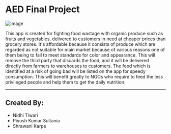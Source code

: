 # AED Final Project

![image](https://user-images.githubusercontent.com/90482355/145745255-f210a46b-c48f-43dc-aa6e-623dd2e3e17a.png)

This app is created for fighting food wastage with organic produce such as fruits and vegetables, delivered to customers in need at cheaper prices than grocery stores. It's affordable because it consists of produce which are regarded as not suitable for main market because of various reasons one of them being to fail to meet standards for color and appearance. This will remove the third party that discards the food, and it will be delivered directly from farmers to warehouses to customers. The food which is identified at a risk of going bad will be listed on the app for speedy consumption. This will benefit greatly to NGOs who require to feed the less privileged people and help them to get the daily nutrition.

---

## Created By:

* Nidhi Tiwari
* Piyush Kumar Sultania
* Shrawani Karpe
